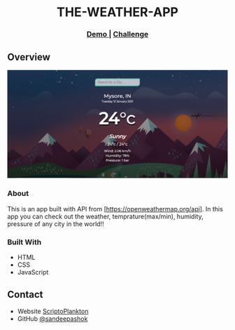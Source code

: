 <!-- Please update value in the {}  -->

<h1 align="center">THE-WEATHER-APP</h1>

<div align="center">
  <h3>
    <a href="https://weathertoday-app.netlify.app/">
      Demo
    </a>   
    <span> | </span>
    <a href="https://all-js.netlify.app/?s=08">
      Challenge
    </a>
  </h3>
</div>


<!-- OVERVIEW -->

## Overview

![screenshot](Capture2.PNG)

### About
 This is an app built with API from [https://openweathermap.org/api]. In this app you can check out the weather, temprature(max/min), humidity, pressure of any city in the world!! 

### Built With

<!-- This section should list any major frameworks that you built your project using. Here are a few examples.-->

- HTML
- CSS
- JavaScript


## Contact

- Website [ScriptoPlankton](https://sandeep.netlify.app/)
- GitHub [@sandeepashok](https://github.com/sandeepashok)


